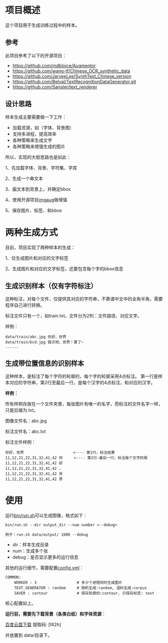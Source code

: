 # 项目概述

这个项目用于生成训练过程中的样本。

## 参考

此项目参考了以下的开源项目：

- <https://github.com/mdbloice/Augmentor>
- <https://github.com/wang-tf/Chinese_OCR_synthetic_data>
- <https://github.com/JarveeLee/SynthText_Chinese_version>
- <https://github.com/Belval/TextRecognitionDataGenerator.git>
- <https://github.com/Sanster/text_renderer>

## 设计思路

样本生成主要需要做一下工作：

- 加载资源，如（字体、背景图）
- 支持多进程，提高效率
- 各种策略来生成文字
- 各种策略来增强生成的图片

所以，实现的大抵思路也是如此：

1、先加载字体、背景、字符集、字库

2、生成一个串文本

3、画文本到背景上，并确定bbox

4、使用开源项目[imgaug](https://imgaug.readthedocs.io/en/latest/)做增强

5、保存图片、标签、和bbox


# 两种生成方式

目前，项目实现了两种样本的生成：

1、仅生成图片和对应的文字标签

2、生成图片和对应的文字标签，还要包含每个字的bbox信息

## 生成识别样本（仅有字符标注）

这种标注，对每个文件，仅提供其对应的字符串，不靠谱中文中的全角半角，需要程序自己进行转换。

标注文件只有一个，如train.txt。文件分为2列：文件路径、对应文字。

样例：

```text
data/train/abc.jpg 你好，世界
data/train/bcd.jpg 毁灭吧，世界！累了~
......
```

## 生成带位置信息的识别样本

这种样本，是标注了每个字符的轮廓的，每个字的轮廓采用4点标注。
第一行是样本对应的字符串，第2行至最后一行，是每个汉字的4点标注，和对应的汉字。

**样例：**

所有样例存放在一个文件夹里，每张图片有唯一的名字，而标注的文件名字一样，只是后缀为.txt。

图像文件名：abc.jpg

标注文件名：abc.txt

标注文件样例：
```text
你好，世界                      <---- 第1行，标注结果
11,12,21,22,31,32,41,42 你     <---- 第2行-最后一行，标注每个文字的框
11,12,21,22,31,32,41,42 好
11,12,21,22,31,32,41,42 ，
11,12,21,22,31,32,41,42 世
11,12,21,22,31,32,41,42 界
```

# 使用

运行[bin/run.sh](bin/run.sh)可以生成图像，格式如下：
```text
bin/run.sh --dir output_dir --num number <--debug>

例子：run.sh data/output/ 1000 --debug
```
- dir：样本生成目录
- num：生成多个张
- debug：是否显示更多的运行信息

其他的运行细节，需要配置[config.yml](config.yml)：
```text
COMMON:
    WORKER : 3                  # 多少个进程同时生成图片
    TEXT_GENERATOR : random     # 随机生成:random, 语料生成:corpus
    SAVER : contour             # 保存轮廓的:contour, 只保存标签: text
```
核心配置如上。

**运行前，需要先下载背景（各类白纸）和字体资源**：

[百度云盘下载](https://pan.baidu.com/s/1fVtt4UWC5nHDAe7U1sr-qg) 提取码: [f42h]

并放置到 data/目录下。
